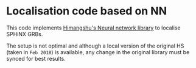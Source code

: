 # Localisation code based on NN

This code implements [Himangshu's Neural network library](https://github.com/hsaikia/NeuralNetwork) to 
localise SPHiNX GRBs. 

The setup is not optimal and although a local version of the original HS (taken in `Feb 2018`) is available, 
any change in the original library must be synced for best results.


